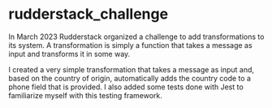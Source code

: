 # rudderstack_challenge

In March 2023 Rudderstack organized a challenge to add transformations to its system. 
A transformation is simply a function that takes a message as input and transforms it in some way. 

I created a very simple transformation that takes a message as input and, based on the country of origin, automatically adds the country code to a phone field that is provided. 
I also added some tests done with Jest to familiarize myself with this testing framework. 
